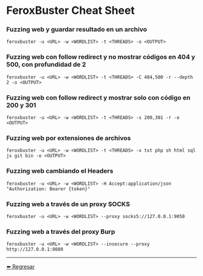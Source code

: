# FeroxBuster Cheat Sheet

### Fuzzing web y guardar resultado en un archivo
```
feroxbuster -u <URL> -w <WORDLIST> -t <THREADS> -o <OUTPUT>
```

### Fuzzing web con follow redirect y no mostrar códigos en 404 y 500, con profundidad de 2
```
feroxbuster -u <URL> -w <WORDLIST> -t <THREADS> -C 404,500 -r --depth 2 -o <OUTPUT>
```

### Fuzzing web con follow redirect y mostrar solo con código en 200 y 301
```
feroxbuster -u <URL> -w <WORDLIST> -t <THREADS> -s 200,301 -r -o <OUTPUT>
```

### Fuzzing web por extensiones de archivos
```
feroxbuster -u <URL> -w <WORDLIST> -t <THREADS> -x txt php sh html sql js git bin -o <OUTPUT>
```

### Fuzzing web cambiando el Headers
```
feroxbuster -u <URL> -w <WORDLIST> -H Accept:application/json "Authorization: Bearer {token}"
```

### Fuzzing web a través de un proxy SOCKS
```
feroxbuster -u <URL> -w <WORDLIST> --proxy socks5://127.0.0.1:9050
```

### Fuzzing web a través del proxy Burp
```
feroxbuster -u <URL> -w <WORDLIST> --insecure --proxy http://127.0.0.1:8080
```

---

[:arrow_left: Regresar](https://github.com/m4lal0/cheatsheets)